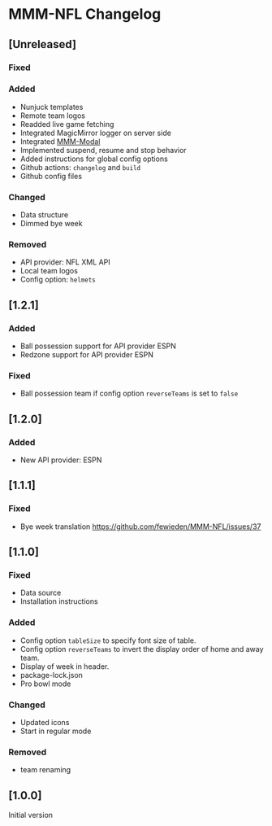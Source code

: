 # MMM-NFL Changelog

## [Unreleased]

### Fixed

### Added

* Nunjuck templates
* Remote team logos
* Readded live game fetching
* Integrated MagicMirror logger on server side
* Integrated [MMM-Modal](https://github.com/fewieden/MMM-Modal)
* Implemented suspend, resume and stop behavior
* Added instructions for global config options
* Github actions: `changelog` and `build`
* Github config files

### Changed

* Data structure
* Dimmed bye week

### Removed

* API provider: NFL XML API
* Local team logos
* Config option: `helmets`

## [1.2.1]

### Added

* Ball possession support for API provider ESPN
* Redzone support for API provider ESPN

### Fixed

* Ball possession team if config option `reverseTeams` is set to `false`

## [1.2.0]

### Added

* New API provider: ESPN

## [1.1.1]

### Fixed

* Bye week translation https://github.com/fewieden/MMM-NFL/issues/37

## [1.1.0]

### Fixed

* Data source
* Installation instructions

### Added

* Config option `tableSize` to specify font size of table.
* Config option `reverseTeams` to invert the display order of home and away team.
* Display of week in header.
* package-lock.json
* Pro bowl mode

### Changed

* Updated icons
* Start in regular mode

### Removed

* team renaming

## [1.0.0]

Initial version
